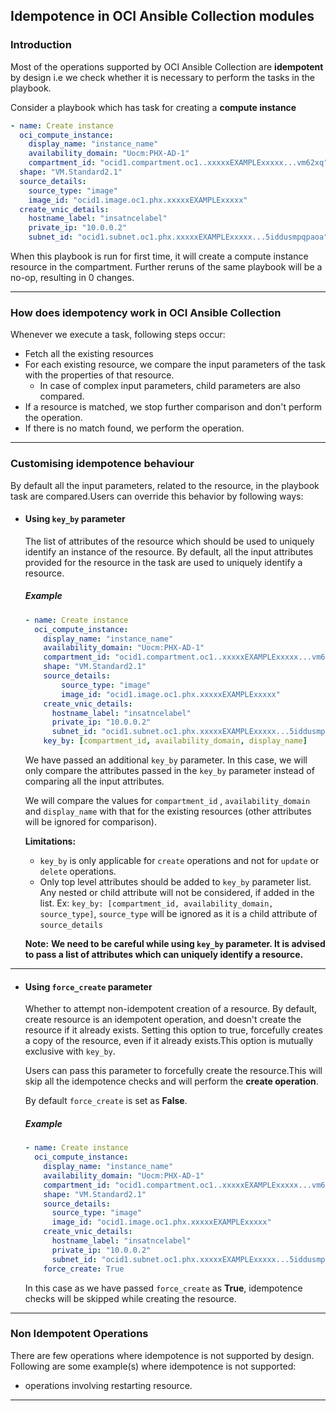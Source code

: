 ## Idempotence in OCI Ansible Collection modules 

### Introduction

Most of the operations supported by OCI Ansible Collection are **idempotent** by design i.e we check whether it is necessary to perform the tasks in the playbook.

Consider a playbook which has task for creating a **compute instance**
```yaml
- name: Create instance
  oci_compute_instance:
    display_name: "instance_name"
    availability_domain: "Uocm:PHX-AD-1"
    compartment_id: "ocid1.compartment.oc1..xxxxxEXAMPLExxxxx...vm62xq"
  shape: "VM.Standard2.1"
  source_details:
    source_type: "image"
    image_id: "ocid1.image.oc1.phx.xxxxxEXAMPLExxxxx"
  create_vnic_details:
    hostname_label: "insatncelabel"
    private_ip: "10.0.0.2"
    subnet_id: "ocid1.subnet.oc1.phx.xxxxxEXAMPLExxxxx...5iddusmpqpaoa"
```

When this playbook is run for first time, it will create a compute instance resource in the compartment. Further reruns of the same playbook will be a no-op, resulting in 0 changes.

---

### How does idempotency work in OCI Ansible Collection
Whenever we execute a task, following steps occur:
- Fetch all the existing resources
- For each existing resource, we compare the input parameters of the task with the properties of that resource.
  - In case of complex input parameters, child parameters are also compared.
- If a resource is matched, we stop further comparison and don't perform the operation.
- If there is no match found, we perform the operation.

---
### Customising idempotence behaviour
By default all the input parameters, related to the resource, in the playbook task are compared.Users can override this behavior by following ways:

 - #### Using `key_by` parameter 
 
    The list of attributes of the resource which should be used to uniquely identify an instance of the resource. By default, all the input attributes provided for the resource in the task are used to uniquely identify a resource.

    ##### Example
    ```yaml
    - name: Create instance
      oci_compute_instance:
        display_name: "instance_name"
        availability_domain: "Uocm:PHX-AD-1"
        compartment_id: "ocid1.compartment.oc1..xxxxxEXAMPLExxxxx...vm62xq"
        shape: "VM.Standard2.1"
        source_details:
            source_type: "image"
            image_id: "ocid1.image.oc1.phx.xxxxxEXAMPLExxxxx"
        create_vnic_details:
          hostname_label: "insatncelabel"
          private_ip: "10.0.0.2"
          subnet_id: "ocid1.subnet.oc1.phx.xxxxxEXAMPLExxxxx...5iddusmpqpaoa"
        key_by: [compartment_id, availability_domain, display_name]
    ```

    We have passed an additional `key_by` parameter. In this case, we will only compare the attributes passed in the `key_by` parameter instead of comparing all the input attributes.
  
    We will compare the values for `compartment_id` , `availability_domain` and `display_name` with that for the existing resources (other attributes will be ignored for comparison).
    
    **Limitations:**
    - `key_by` is only applicable for `create` operations and not for `update` or `delete` operations.
    - Only top level attributes should be added to `key_by` parameter list. Any nested or child attribute will not be considered, if added in the list.
      Ex: `key_by: [compartment_id, availability_domain, source_type]`, `source_type` will be ignored as it is a child attribute of `source_details`
    

    **Note:**
    **We need to be careful while using `key_by` parameter. It is advised to pass a list of attributes which can uniquely identify a resource.**

---
 - #### Using `force_create` parameter

    Whether to attempt non-idempotent creation of a resource. By default, create resource is an idempotent operation, and doesn't create the resource if it already exists. Setting this option to true, forcefully creates a copy of the resource, even if it already exists.This option is mutually exclusive with `key_by`.
  
    Users can pass this parameter to forcefully create the resource.This will skip all the idempotence checks and will perform the **create operation**.

    By default `force_create` is set as **False**.
    ##### Example
    ```yaml
    - name: Create instance
      oci_compute_instance:
        display_name: "instance_name"
        availability_domain: "Uocm:PHX-AD-1"
        compartment_id: "ocid1.compartment.oc1..xxxxxEXAMPLExxxxx...vm62xq"
        shape: "VM.Standard2.1"
        source_details:
          source_type: "image"
          image_id: "ocid1.image.oc1.phx.xxxxxEXAMPLExxxxx"
        create_vnic_details:
          hostname_label: "insatncelabel"
          private_ip: "10.0.0.2"
          subnet_id: "ocid1.subnet.oc1.phx.xxxxxEXAMPLExxxxx...5iddusmpqpaoa"
        force_create: True
    ```

    In this case as we have passed `force_create` as **True**, idempotence checks will be skipped while creating the resource.

---

### Non Idempotent Operations
There are few operations where idempotence is not supported by design. 
Following are some example(s) where idempotence is not supported:
-  operations involving restarting resource.

---
